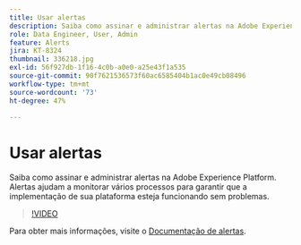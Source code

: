 ```yaml
---
title: Usar alertas
description: Saiba como assinar e administrar alertas na Adobe Experience Platform. Alertas ajudam a monitorar vários processos para garantir que a implementação de sua plataforma esteja funcionando sem problemas.
role: Data Engineer, User, Admin
feature: Alerts
jira: KT-8324
thumbnail: 336218.jpg
exl-id: 56f927db-1f16-4c0b-a0e0-a25e43f1a535
source-git-commit: 90f7621536573f60ac6585404b1ac0e49cb08496
workflow-type: tm+mt
source-wordcount: '73'
ht-degree: 47%

---
```


# Usar alertas

Saiba como assinar e administrar alertas na Adobe Experience Platform. Alertas ajudam a monitorar vários processos para garantir que a implementação de sua plataforma esteja funcionando sem problemas.

>[!VIDEO](https://video.tv.adobe.com/v/336218?quality=12&learn=on)

Para obter mais informações, visite o [Documentação de alertas](https://experienceleague.adobe.com/docs/experience-platform/observability/alerts/overview.html?lang=pt-BR).
